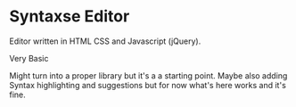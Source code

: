 # Syntaxse Editor
Editor written in HTML CSS and Javascript (jQuery). 



Very Basic

Might turn into a proper library but it's a a starting point. Maybe also adding Syntax highlighting and suggestions but for now what's here works and it's fine.
